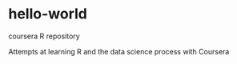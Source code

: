 # hello-world
coursera R repository

Attempts at learning R and the data science process with Coursera
